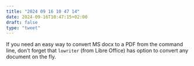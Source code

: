 ```yaml
---
title: "2024 09 16 10 47 14"
date: 2024-09-16T10:47:15+02:00
draft: false
type: "tweet"
---
```

If you need an easy way to convert MS docx to a PDF from the command line, don't forget that `lowriter` (from Libre Office) has option to convert any document on the fly.
